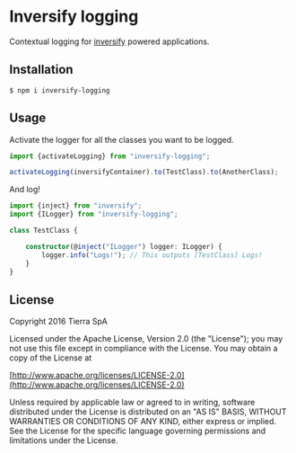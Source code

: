 # Inversify logging

Contextual logging for [inversify](https://github.com/inversify/InversifyJS) powered applications.

## Installation

`
$ npm i inversify-logging
`

## Usage

Activate the logger for all the classes you want to be logged.

```typescript
import {activateLogging} from "inversify-logging";

activateLogging(inversifyContainer).to(TestClass).to(AnotherClass);
```

And log!

```typescript
import {inject} from "inversify";
import {ILogger} from "inversify-logging";

class TestClass {

    constructor(@inject("ILogger") logger: ILogger) {
        logger.info("Logs!"); // This outputs [TestClass] Logs!
    }
}
```


## License

Copyright 2016 Tierra SpA

Licensed under the Apache License, Version 2.0 (the "License");
you may not use this file except in compliance with the License.
You may obtain a copy of the License at

[http://www.apache.org/licenses/LICENSE-2.0](http://www.apache.org/licenses/LICENSE-2.0)

Unless required by applicable law or agreed to in writing, software
distributed under the License is distributed on an "AS IS" BASIS,
WITHOUT WARRANTIES OR CONDITIONS OF ANY KIND, either express or implied.
See the License for the specific language governing permissions and
limitations under the License.
